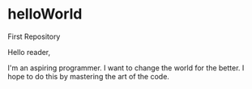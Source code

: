# helloWorld
First Repository 

Hello reader,

I'm an aspiring programmer. I want to change the world for the better. I hope to do this by mastering the art of the code.  

